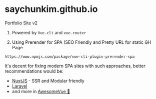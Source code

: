 # saychunkim.github.io

Portfolio Site v2

1. Powered by `Vue-cli` and ``vue-router``

2. Using Prerender for SPA (SEO Friendly and Pretty URL for static GH Page

`https://www.npmjs.com/package/vue-cli-plugin-prerender-spa`

It's decent for fixing modern SPA sites with such approaches, better recommendations would be:

- [NuxtJS](https://nuxtjs.org/) - SSR and Modular friendly
- [Laravel](https://laravel.com) 
- and more in [AwesomeVue 🎉](https://github.com/vuejs/awesome-vue)
